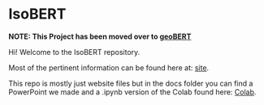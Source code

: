 # IsoBERT
**NOTE: This Project has been moved over to [geoBERT](https://github.com/kaimihata/geo-bert)**


Hi! Welcome to the IsoBERT repository.

Most of the pertinent information can be found here at: [site](https://rjha18.github.io/IsoBERT/).

This repo is mostly just website files but in the docs folder you can find a PowerPoint we made and a .ipynb version of the Colab found here: [Colab](https://colab.research.google.com/drive/1-8NoW_xl11XPS_XkUOvzDlXLzuUnk3kk?usp=sharing).
